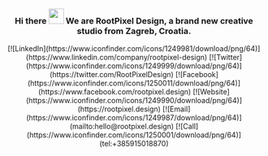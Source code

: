 <h3 align="center">Hi there <img src="https://raw.githubusercontent.com/nixin72/nixin72/master/wave.gif" width="30px" height="30px"> We are RootPixel Design, a brand new creative studio from Zagreb, Croatia.</h3>
<p align="center">[![LinkedIn](https://www.iconfinder.com/icons/1249981/download/png/64)](https://www.linkedin.com/company/rootpixel-design) [![Twitter](https://www.iconfinder.com/icons/1249999/download/png/64)](https://twitter.com/RootPixelDesign) [![Facebook](https://www.iconfinder.com/icons/1250011/download/png/64)](https://www.facebook.com/rootpixel.design) [![Website](https://www.iconfinder.com/icons/1249990/download/png/64)](https://rootpixel.design) [![Email](https://www.iconfinder.com/icons/1249987/download/png/64)](mailto:hello@rootpixel.design) [![Call](https://www.iconfinder.com/icons/1250001/download/png/64)](tel:+385915018870)</p>
<!--
**rootpixel-design/rootpixel-design** is a ✨ _special_ ✨ repository because its `README.md` (this file) appears on your GitHub profile.

Here are some ideas to get you started:

- 🔭 I’m currently working on ...
- 🌱 I’m currently learning ...
- 👯 I’m looking to collaborate on ...
- 🤔 I’m looking for help with ...
- 💬 Ask me about ...
- 📫 How to reach me: ...
- 😄 Pronouns: ...
- ⚡ Fun fact: ...
-->
